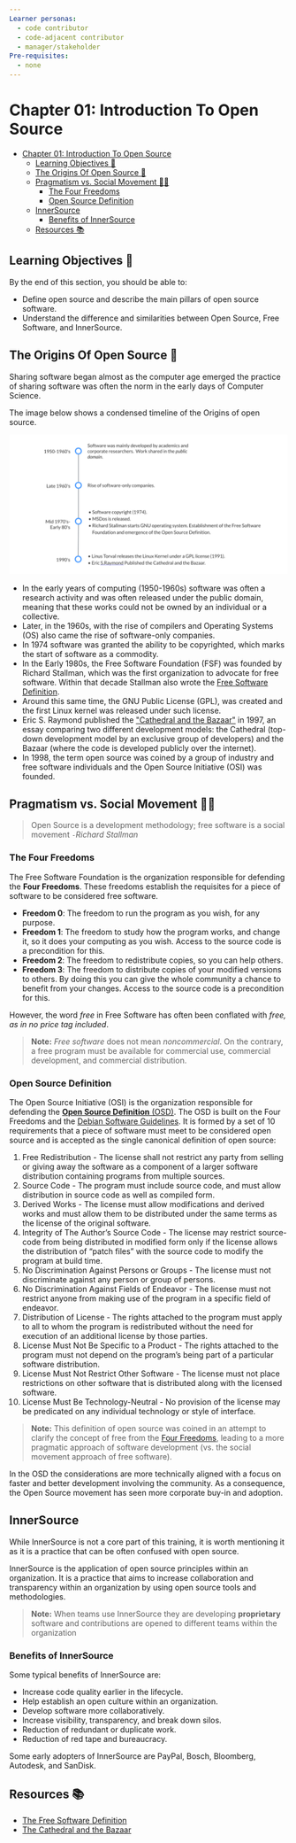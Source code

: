 ```yaml
---
Learner personas: 
  - code contributor
  - code-adjacent contributor
  - manager/stakeholder
Pre-requisites: 
  - none
---
```


# Chapter 01: Introduction To Open Source

- [Chapter 01: Introduction To Open Source](#chapter-01-introduction-to-open-source)
  - [Learning Objectives 🧠](#learning-objectives-)
  - [The Origins Of Open Source 🌱](#the-origins-of-open-source-)
  - [Pragmatism vs. Social Movement ✊🏾](#pragmatism-vs-social-movement-)
    - [The Four Freedoms](#the-four-freedoms)
    - [Open Source Definition](#open-source-definition)
  - [InnerSource](#innersource)
    - [Benefits of InnerSource](#benefits-of-innersource)
  - [Resources 📚](#resources-)

## Learning Objectives 🧠

By the end of this section, you should be able to:

* Define open source and describe the main pillars of open source software.
* Understand the difference and similarities between Open Source, Free Software, and InnerSource.

## The Origins Of Open Source 🌱

Sharing software began almost as the computer age emerged the practice of sharing software was often the norm in the early days of Computer Science.

The image below shows a condensed timeline of the Origins of open source.

![Timeline of the Origins of open source](./images/OSS-early-timeline.svg)

* In the early years of computing (1950-1960s) software was often a research activity and was often released under the public domain, meaning that these works could not be owned by an individual or a collective.
* Later, in the 1960s, with the rise of compilers and Operating Systems (OS) also came the rise of software-only companies.
* In 1974 software was granted the ability to be copyrighted, which marks the start of software as a commodity.
* In the Early 1980s, the Free Software Foundation (FSF) was founded by Richard Stallman, which was the first organization to advocate for free software. Within that decade Stallman also wrote the [Free Software Definition][free-software-definition].
* Around this same time, the GNU Public License (GPL), was created and the first Linux kernel was released under such license.
* Eric S. Raymond published the ["Cathedral and the Bazaar"][cathedral-and-bazaar] in 1997, an essay comparing two different development models: the Cathedral (top-down development model by an exclusive group of developers) and the Bazaar (where the code is developed publicly over the internet).
* In 1998, the term open source was coined by a group of industry and free software individuals and the Open Source Initiative (OSI) was founded.

## Pragmatism vs. Social Movement ✊🏾

> Open Source is a development methodology; free software is a social movement
> `-`*Richard Stallman*

### The Four Freedoms

The Free Software Foundation is the organization responsible for defending the **Four Freedoms**. These freedoms establish the requisites for a piece of software to be considered free software.

* **Freedom 0**: The freedom to run the program as you wish, for any purpose.
* **Freedom 1**: The freedom to study how the program works, and change it, so it does your computing as you wish. Access to the source code is a precondition for this.
* **Freedom 2**: The freedom to redistribute copies, so you can help others.
* **Freedom 3**: The freedom to distribute copies of your modified versions to others. By doing this you can give the whole community a chance to benefit from your changes. Access to the source code is a precondition for this.

However, the word *free* in Free Software has often been conflated with *free, as in no price tag included*.

> **Note:**
> *Free software* does not mean *noncommercial*. On the contrary, a free program must be available for commercial use, commercial development, and commercial distribution.

### Open Source Definition

The Open Source Initiative (OSI) is the organization responsible for defending the [**Open Source Definition** (OSD)][OS-definition]. The OSD is built on the Four Freedoms and the [Debian Software Guidelines](https://www.debian.org/social_contract#guidelines). It is formed by a set of 10 requirements that a piece of software must meet to be considered open source and is accepted as the single canonical definition of open source:

1. Free Redistribution - The license shall not restrict any party from selling or giving away the software as a component of a larger software distribution containing programs from multiple sources.
2. Source Code - The program must include source code, and must allow distribution in source code as well as compiled form.
3. Derived Works - The license must allow modifications and derived works and must allow them to be distributed under the same terms as the license of the original software.
4. Integrity of The Author’s Source Code - The license may restrict source-code from being distributed in modified form only if the license allows the distribution of “patch files” with the source code to modify the program at build time.
5. No Discrimination Against Persons or Groups - The license must not discriminate against any person or group of persons.
6. No Discrimination Against Fields of Endeavor - The license must not restrict anyone from making use of the program in a specific field of endeavor.
7. Distribution of License - The rights attached to the program must apply to all to whom the program is redistributed without the need for execution of an additional license by those parties.
8. License Must Not Be Specific to a Product - The rights attached to the program must not depend on the program’s being part of a particular software distribution.
9. License Must Not Restrict Other Software - The license must not place restrictions on other software that is distributed along with the licensed software.
10. License Must Be Technology-Neutral - No provision of the license may be predicated on any individual technology or style of interface.

> **Note:**
> This definition of open source was coined in an attempt to clarify the concept of free from the [Four Freedoms](#the-four-freedoms), leading to a more pragmatic approach of software development (vs. the social movement approach of free software).

In the OSD the considerations are more technically aligned with a focus on faster and better development involving the community. As a consequence, the Open Source movement has seen more corporate buy-in and adoption.

## InnerSource

While InnerSource is not a core part of this training, it is worth mentioning it as it is a practice that can be often confused with open source.

InnerSource is the application of open source principles within an organization. It is a practice that aims to increase collaboration and transparency within an organization by using open source tools and methodologies.

> **Note:**
> When teams use InnerSource they are developing **proprietary** software and contributions are opened to different teams within the organization

### Benefits of InnerSource

Some typical benefits of InnerSource are:

* Increase code quality earlier in the lifecycle.
* Help establish an open culture within an organization.
* Develop software more collaboratively.
* Increase visibility, transparency, and break down silos.
* Reduction of redundant or duplicate work.
* Reduction of red tape and bureaucracy.

Some early adopters of InnerSource are PayPal, Bosch, Bloomberg, Autodesk, and SanDisk.

## Resources 📚

* [The Free Software Definition][free-software-definition]
* [The Cathedral and the Bazaar][cathedral-and-bazaar]

<!-- reusable links -->
[free-software-definition]: https://www.gnu.org/philosophy/free-sw.en.html#four-freedoms
[cathedral-and-bazaar]: https://creatingaction.stanford.edu/pdf/cathedral-bazaar.pdf
[OS-definition]: https://opensource.org/osd-annotated